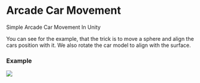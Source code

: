 # Arcade Car Movement #

Simple Arcade Car Movement In Unity

You can see for the example, that the trick is to move a sphere and align the cars position with it. We also rotate the car model to align with the surface.

### Example ###

![](ExampleImages/ExampleImage.gif)
